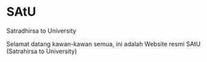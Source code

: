 SAtU
====

Satradhirsa to University

Selamat datang kawan-kawan semua, ini adalah Website resmi SAtU (Satrahirsa to University)
